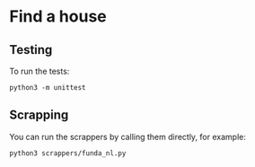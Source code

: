 # Find a house

## Testing

To run the tests:

```
python3 -m unittest
```

## Scrapping

You can run the scrappers by calling them directly, for example:

```
python3 scrappers/funda_nl.py
```
